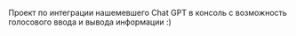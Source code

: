 Проект по интеграции нашемевшего Chat GPT в консоль с возможность голосового ввода и вывода информации :)
